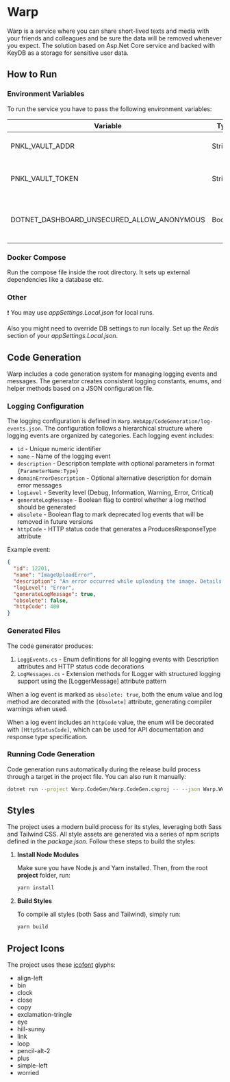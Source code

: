 # Warp

Warp is a service where you can share short-lived texts and media with your friends and colleagues and be sure the data will be removed whenever you expect. The solution based on Asp.Net Core service and backed with KeyDB as a storage for sensitive user data.


## How to Run


### Environment Variables

To run the service you have to pass the following environment variables:

|Variable        |Type  |Notes|Description                        |
|----------------|------|-----|-----------------------------------|
|PNKL_VAULT_ADDR |String|     |An address of a Vault instance     |
|PNKL_VAULT_TOKEN|String|     |An access token of a Vault instance|
|DOTNET_DASHBOARD_UNSECURED_ALLOW_ANONYMOUS|Boolean|Local env only| Dsiables the telemetry dashboard login|

### Docker Compose

Run the compose file inside the root directory. It sets up external dependencies like a database etc.


### Other

:exclamation: You may use _appSettings.Local.json_ for local runs.

Also you might need to override DB settings to run locally. Set up the _Redis_ section of your _appSettings.Local.json_.


## Code Generation

Warp includes a code generation system for managing logging events and messages. The generator creates consistent logging constants, enums, and helper methods based on a JSON configuration file.

### Logging Configuration

The logging configuration is defined in `Warp.WebApp/CodeGeneration/log-events.json`. The configuration follows a hierarchical structure where logging events are organized by categories. Each logging event includes:

- `id` - Unique numeric identifier
- `name` - Name of the logging event 
- `description` - Description template with optional parameters in format `{ParameterName:Type}`
- `domainErrorDescription` - Optional alternative description for domain error messages
- `logLevel` - Severity level (Debug, Information, Warning, Error, Critical)
- `generateLogMessage` - Boolean flag to control whether a log method should be generated
- `obsolete` - Boolean flag to mark deprecated log events that will be removed in future versions
- `httpCode` - HTTP status code that generates a ProducesResponseType attribute

Example event:
```json
{
  "id": 12201,
  "name": "ImageUploadError",
  "description": "An error occurred while uploading the image. Details: '{ErrorMessage:string}'.",
  "logLevel": "Error",
  "generateLogMessage": true,
  "obsolete": false,
  "httpCode": 400
}
```

### Generated Files

The code generator produces:

1. `LoggEvents.cs` - Enum definitions for all logging events with Description attributes and HTTP status code decorations
2. `LogMessages.cs` - Extension methods for ILogger with structured logging support using the [LoggerMessage] attribute pattern

When a log event is marked as `obsolete: true`, both the enum value and log method are decorated with the `[Obsolete]` attribute, generating compiler warnings when used.

When a log event includes an `httpCode` value, the enum will be decorated with `[HttpStatusCode]`, which can be used for API documentation and response type specification.

### Running Code Generation

Code generation runs automatically during the release build process through a target in the project file. You can also run it manually:

```bash
dotnet run --project Warp.CodeGen/Warp.CodeGen.csproj -- --json Warp.WebApp/CodeGeneration/log-events.json --constants Warp.WebApp/Constants/Logging/LogEvents.cs --messages Warp.WebApp/Telemetry/Logging/LogMessages.cs
```

## Styles

The project uses a modern build process for its styles, leveraging both Sass and Tailwind CSS. All style assets are generated via a series of npm scripts defined in the _package.json_. Follow these steps to build the styles:
1. **Install Node Modules**

   Make sure you have Node.js and Yarn installed. Then, from the root **project** folder, run:

   ```bash
   yarn install
   ```
2. **Build Styles**

   To compile all styles (both Sass and Tailwind), simply run:

   ```bash
   yarn build
   ```


## Project Icons

The project uses these [icofont](https://icofont.com) glyphs:

- align-left
- bin
- clock
- close
- copy
- exclamation-tringle
- eye
- hill-sunny
- link
- loop
- pencil-alt-2
- plus
- simple-left
- worried
